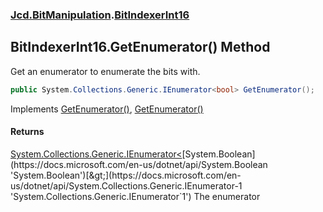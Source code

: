 ### [Jcd.BitManipulation](Jcd.BitManipulation.md 'Jcd.BitManipulation').[BitIndexerInt16](Jcd.BitManipulation.BitIndexerInt16.md 'Jcd.BitManipulation.BitIndexerInt16')

## BitIndexerInt16.GetEnumerator() Method

Get an enumerator to enumerate the bits with.

```csharp
public System.Collections.Generic.IEnumerator<bool> GetEnumerator();
```

Implements [GetEnumerator()](https://docs.microsoft.com/en-us/dotnet/api/System.Collections.Generic.IEnumerable-1.GetEnumerator 'System.Collections.Generic.IEnumerable`1.GetEnumerator'), [GetEnumerator()](https://docs.microsoft.com/en-us/dotnet/api/System.Collections.IEnumerable.GetEnumerator 'System.Collections.IEnumerable.GetEnumerator')

#### Returns

[System.Collections.Generic.IEnumerator&lt;](https://docs.microsoft.com/en-us/dotnet/api/System.Collections.Generic.IEnumerator-1 'System.Collections.Generic.IEnumerator`1')[System.Boolean](https://docs.microsoft.com/en-us/dotnet/api/System.Boolean 'System.Boolean')[&gt;](https://docs.microsoft.com/en-us/dotnet/api/System.Collections.Generic.IEnumerator-1 'System.Collections.Generic.IEnumerator`1')
The enumerator